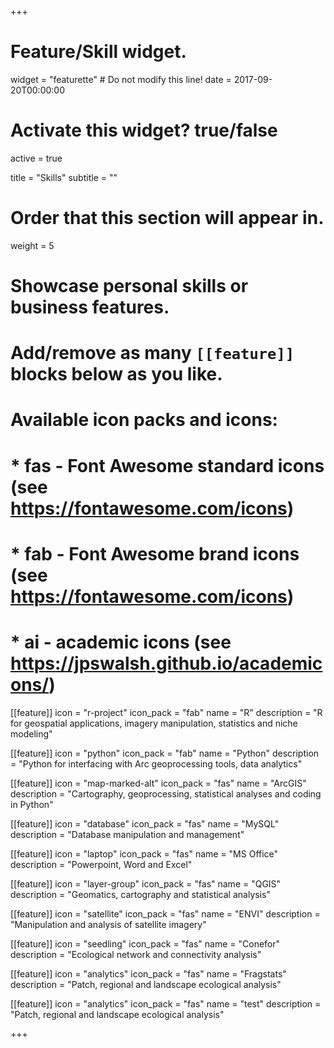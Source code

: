 +++
# Feature/Skill widget.
widget = "featurette"  # Do not modify this line!
date = 2017-09-20T00:00:00

# Activate this widget? true/false
active = true

title = "Skills"
subtitle = ""

# Order that this section will appear in.
weight = 5

# Showcase personal skills or business features.
# 
# Add/remove as many `[[feature]]` blocks below as you like.
# 
# Available icon packs and icons:
# * fas - Font Awesome standard icons (see https://fontawesome.com/icons)
# * fab - Font Awesome brand icons (see https://fontawesome.com/icons)
# * ai - academic icons (see https://jpswalsh.github.io/academicons/)

[[feature]]
  icon = "r-project"
  icon_pack = "fab"
  name = "R"
  description = "R for geospatial applications, imagery manipulation, statistics and niche modeling"
  
[[feature]]
  icon = "python"
  icon_pack = "fab"
  name = "Python"
  description = "Python for interfacing with Arc geoprocessing tools, data analytics"  
  
[[feature]]
  icon = "map-marked-alt"
  icon_pack = "fas"
  name = "ArcGIS"
  description = "Cartography, geoprocessing, statistical analyses and coding in Python"
  
[[feature]]
  icon = "database"
  icon_pack = "fas"
  name = "MySQL"
  description = "Database manipulation and management"
    
[[feature]]
  icon = "laptop"
  icon_pack = "fas"
  name = "MS Office"
  description = "Powerpoint, Word and Excel"
  
[[feature]]
  icon = "layer-group"
  icon_pack = "fas"
  name = "QGIS"
  description = "Geomatics, cartography and statistical analysis"
  
[[feature]]
  icon = "satellite"
  icon_pack = "fas"
  name = "ENVI"
  description = "Manipulation and analysis of satellite imagery"
  
[[feature]]
  icon = "seedling"
  icon_pack = "fas"
  name = "Conefor"
  description = "Ecological network and connectivity analysis"
  
[[feature]]
  icon = "analytics"
  icon_pack = "fas"
  name = "Fragstats"
  description = "Patch, regional and landscape ecological analysis"

[[feature]]
  icon = "analytics"
  icon_pack = "fas"
  name = "test"
  description = "Patch, regional and landscape ecological analysis"

+++
